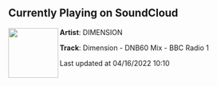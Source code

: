 ## Currently Playing on SoundCloud

[<img align="left" width="100" src="https://i1.sndcdn.com/artworks-015wNkvwNUpXX37p-08iizg-t500x500.jpg">](https://soundcloud.com/dimension_uk/dnb60)

**Artist**: DIMENSION 

**Track**: Dimension - DNB60 Mix - BBC Radio 1

Last updated at 04/16/2022 10:10
